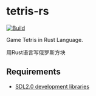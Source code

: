 # tetris-rs

[![Build](https://github.com/heropoo/tetris-rs/actions/workflows/build.yml/badge.svg)](https://github.com/heropoo/tetris-rs/actions/workflows/build.yml)

Game Tetris in Rust Language.

用Rust语言写俄罗斯方块

## Requirements
- [SDL2.0 development libraries](https://github.com/Rust-SDL2/rust-sdl2#sdl20-development-libraries)


